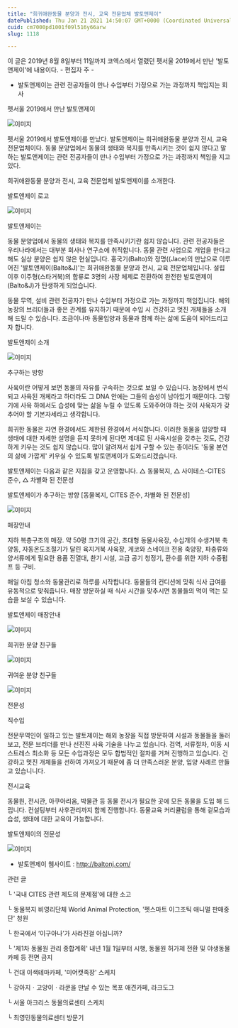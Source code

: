 ```yaml
---
title: "희귀애완동물 분양과 전시, 교육 전문업체 발토앤제이"
datePublished: Thu Jan 21 2021 14:50:07 GMT+0000 (Coordinated Universal Time)
cuid: cm7000pd1001f09l516y66arw
slug: 1118

---
```



이 글은 2019년 8월 8일부터 11일까지 코엑스에서 열렸던 펫서울 2019에서 만난 '발토앤제이'에 내용이다. - 편집자 주 -

- 발토앤제이는 관련 전공자들이 만나 수입부터 가정으로 가는 과정까지 책임지는 회사

펫서울 2019에서 만난 발토앤제이

![이미지](https://cdn.hashnode.com/res/hashnode/image/upload/v1739249100078/058a1152-0ea8-4023-9dc9-6faba6c52713.jpeg)

펫서울 2019에서 발토앤제이를 만났다. 발토앤제이는 희귀애완동물 분양과 전시, 교육 전문업체이다. 동물 분양업에서 동물의 생태와 복지를 만족시키는 것이 쉽지 않다고 말하는 발토앤제이는 관련 전공자들이 만나 수입부터 가정으로 가는 과정까지 책임을 지고 있다.

희귀애완동물 분양과 전시, 교육 전문업체 발토앤제이를 소개한다.

발토앤제이 로고

![이미지](https://cdn.hashnode.com/res/hashnode/image/upload/v1739249102553/42d265b8-e448-4a14-8272-5441d8dac7b6.jpeg)

발토앤제이는

동물 분양업에서 동물의 생태와 복지를 만족시키기란 쉽지 않습니다. 관련 전공자들은 우리나라에서는 대부분 회사나 연구소에 취직합니다. 동물 관련 사업으로 개업을 한다고 해도 실상 분양은 쉽지 않은 현실입니다. 홍국기(Balto)와 정명((Jace)의 만남으로 이루어진 '발토앤제이(Balto&J)'는 희귀애완동물 분양과 전시, 교육 전문업체입니다. 설립 이후 이주형(스타거북)의 합류로 3명의 사장 체제로 전환하여 완전한 발토앤제이(Balto&J)가 탄생하게 되었습니다.

동물 무역, 설비 관련 전공자가 만나 수입부터 가정으로 가는 과정까지 책임집니다. 해외 농장의 브리더들과 좋은 관계를 유지하기 때문에 수입 시 건강하고 멋진 개체들을 소개 해 드릴 수 있습니다. 조금이나마 동물입양과 동물과 함께 하는 삶에 도움이 되어드리고자 합니다.

발토앤제이 소개

![이미지](https://cdn.hashnode.com/res/hashnode/image/upload/v1739249105023/8143b68d-1655-44fd-b9b8-3833a7c18760.jpeg)

추구하는 방향

사육이란 어떻게 보면 동물의 자유를 구속하는 것으로 보일 수 있습니다. 농장에서 번식되고 사육된 개체라고 하더라도 그 DNA 안에는 그들의 습성이 남아있기 때문이다. 그렇기에 사육 하에서도 습성에 맞는 삶을 누릴 수 있도록 도와주어야 하는 것이 사육자가 갖추어야 할 기본자세라고 생각합니다.

희귀한 동물은 자연 환경에서도 제한된 환경에서 서식합니다. 이러한 동물을 입양할 때 생태에 대한 자세한 설명을 듣지 못하게 된다면 제대로 된 사육시설을 갖추는 것도, 건강하게 키우는 것도 쉽지 않습니다. 많이 알려져서 쉽게 구할 수 있는 종이라도 '동물 본연의 삶에 가깝게' 키우실 수 있도록 발토앤제이가 도와드리겠습니다.

발토앤제이는 다음과 같은 지침을 갖고 운영합니다. △ 동물복지, △ 사이테스-CITES 준수, △ 차별화 된 전문성

발토앤제이가 추구하는 방향 [동물복지, CITES 준수, 차별화 된 전문성]

![이미지](https://cdn.hashnode.com/res/hashnode/image/upload/v1739249107722/3c48b1de-1655-4e9d-a271-b1b61dfb0344.jpeg)

매장안내

지하 복층구조의 매장. 약 50평 크기의 공간, 초대형 동물사육장, 수십개의 수생거북 축양동, 자동온도조절기가 달린 육지거북 사육장, 게코와 스네이크 전용 축양장, 파충류와 양서류에게 필요한 용품 진열대, 촨기 시설, 고급 공기 청정기, 환수를 위한 지하 수중펌프 등 구비.

매일 아침 청소와 동물관리로 하루를 시작합니다. 동물들의 컨디션에 맞춰 식사 급여를 유동적으로 맞춰줍니다. 매장 방문하실 때 식사 시간을 맞추시면 동물들의 먹이 먹는 모습을 보실 수 있습니다.

발토앤제이 매장안내

![이미지](https://cdn.hashnode.com/res/hashnode/image/upload/v1739249110454/74563533-b149-4e95-8071-1e98ca5c5e98.jpeg)

희귀한 분양 친구들

![이미지](https://cdn.hashnode.com/res/hashnode/image/upload/v1739249112847/2d446e9b-f9db-41b5-805e-395bc9ef7dfe.jpeg)

귀여운 분양 친구들

![이미지](https://cdn.hashnode.com/res/hashnode/image/upload/v1739249115141/6642afdb-5ea3-4d4c-9fca-12d53fed7184.jpeg)

전문성

직수입

전문무역인이 일하고 있는 발토제이는 해외 농장을 직접 방문하여 시설과 동물들을 둘러보고, 전문 브리더를 만나 선진진 사육 기술을 나누고 있습니다. 검역, 서류절차, 이동 시 스트레스 최소화 등 모든 수입과정은 모두 합법적인 절차를 거쳐 진행하고 있습니다. 건강하고 멋진 개체들을 선하여 가져오기 때문에 좀 더 만족스러운 분양, 입양 사례르 만들고 있습니니다.

전시교육

동물원, 전시관, 아쿠아리움, 박물관 등 동물 전시가 필요한 곳에 모든 동물을 도입 해 드립니다. 컨설팅부터 사후관리까지 함께 진행합니다. 동물교육 커리큘럼을 통해 겉모습과 습성, 생태에 대한 교육이 가능합니다.

발토앤제이의 전문성

![이미지](https://cdn.hashnode.com/res/hashnode/image/upload/v1739249117593/980d336e-9347-40d6-959a-f0bbd2cd4e1e.jpeg)

- 발토앤제이 웹사이트 : http://baltonj.com/

관련 글

└ '국내 CITES 관련 제도의 문제점'에 대한 소고

└ 동물복지 비영리단체 World Animal Protection, '펫스마트 이그조틱 애니멀 판매중단' 청원

└ 한국에서 ‘이구아나’가 사라진걸 아십니까?

└ '제1차 동물원 관리 종합계획' 내년 1월 1일부터 시행, 동물원 허가제 전환 및 야생동물카페 등 전면 금지

└ 건대 이색테마카페, '미어캣족장' 스케치

└ 강아지ㆍ고양이ㆍ라쿤을 만날 수 있는 목포 애견카페, 라크도그

└ 서울 아크리스 동물의료센터 스케치

└ 최영민동물의료센터 방문기